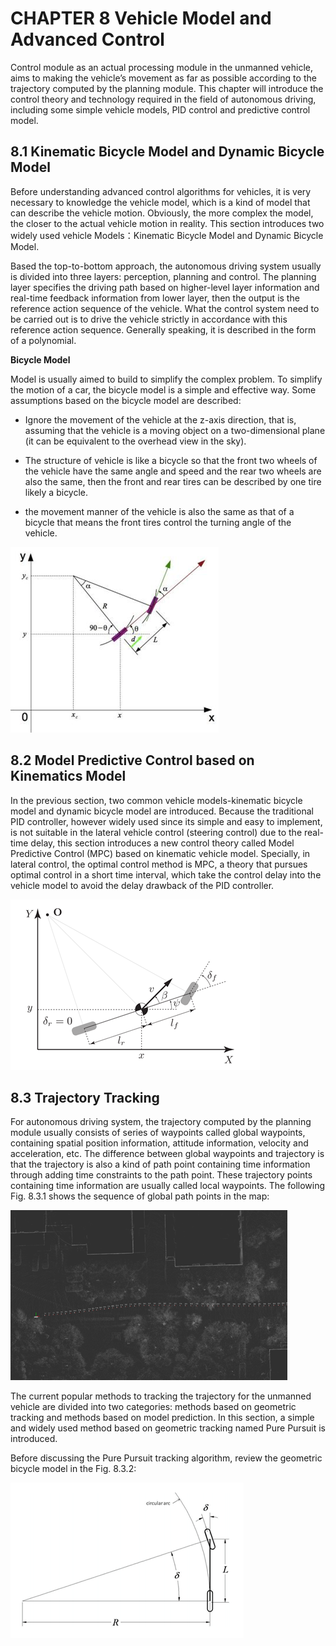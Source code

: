 # CHAPTER 8 Vehicle Model and Advanced Control

Control module as an actual processing module in the unmanned vehicle, aims to making the vehicle’s movement as far as possible according to the trajectory computed by the planning module. This chapter will introduce the control theory and technology required in the field of autonomous driving, including some simple vehicle models, PID control and predictive control model.

## 8.1 Kinematic Bicycle Model and Dynamic Bicycle Model

Before understanding advanced control algorithms for vehicles, it is very necessary to knowledge the vehicle model, which is a kind of model that can describe the vehicle motion. Obviously, the more complex the model, the closer to the actual vehicle motion in reality. This section introduces two widely used vehicle Models：Kinematic Bicycle Model and Dynamic Bicycle Model.

Based the top-to-bottom approach, the autonomous driving system usually is divided into three layers: perception, planning and control. The planning layer specifies the driving path based on higher-level layer information and real-time feedback information from lower layer, then the output is the reference action sequence of the vehicle. What the control system need to be carried out is to drive the vehicle strictly in accordance with this reference action sequence. Generally speaking, it is described in the form of a polynomial.

**Bicycle Model**

Model is usually aimed to build to simplify the complex problem. To simplify the motion of a car, the bicycle model is a simple and effective way. Some assumptions based on the bicycle model are described:

- Ignore the movement of the vehicle at the z-axis direction, that is, assuming that the vehicle is a moving object on a two-dimensional plane (it can be equivalent to the overhead view in the sky).

- The structure of vehicle is like a bicycle so that the front two wheels of the vehicle have the same angle and speed and the rear two wheels are also the same, then the front and rear tires can be described by one tire likely a bicycle.

- the movement manner of the vehicle is also the same as that of a bicycle that means the front tires control the turning angle of the vehicle.

![image-20221003004145945](chap8.assets/image-20221003004145945.png)

## 8.2 Model Predictive Control based on Kinematics Model

In the previous section, two common vehicle models-kinematic bicycle model and dynamic bicycle model are introduced. Because the traditional PID controller, however widely used since its simple and easy to implement, is not suitable in the lateral vehicle control (steering control) due to the real-time delay, this section introduces a new control theory called Model Predictive Control (MPC) based on kinematic vehicle model. Specially, in lateral control, the optimal control method is MPC, a theory that pursues optimal control in a short time interval, which take the control delay into the vehicle model to avoid the delay drawback of the PID controller.

![image-20221003004236103](chap8.assets/image-20221003004236103.png)

## 8.3 Trajectory Tracking

For autonomous driving system, the trajectory computed by the planning module usually consists of series of waypoints called global waypoints, containing spatial position information, attitude information, velocity and acceleration, etc. The difference between global waypoints and trajectory is that the trajectory is also a kind of path point containing time information through adding time constraints to the path point. These trajectory points containing time information are usually called local waypoints. The following Fig. 8.3.1 shows the sequence of global path points in the map:

![image-20221003004304289](chap8.assets/image-20221003004304289.png)

The current popular methods to tracking the trajectory for the unmanned vehicle are divided into two categories: methods based on geometric tracking and methods based on model prediction. In this section, a simple and widely used method based on geometric tracking named Pure Pursuit is introduced.

Before discussing the Pure Pursuit tracking algorithm, review the geometric bicycle model in the Fig. 8.3.2:

![image-20221003004319889](chap8.assets/image-20221003004319889.png)